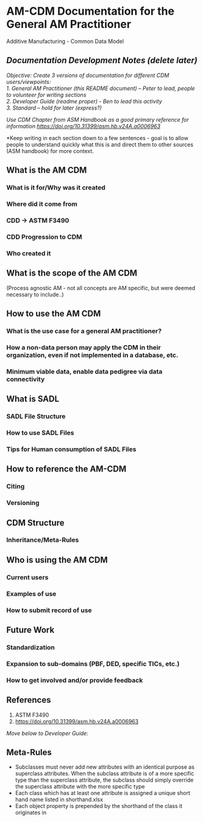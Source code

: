 # AM-CDM Documentation for the General AM Practitioner

Additive Manufacturing - Common Data Model

## *Documentation Development Notes (delete later)*  

*Objective: Create 3 versions of documentation for different CDM users/viewpoints:*  
*1.	General AM Practitioner (this README document) – Peter to lead, people to volunteer for writing sections*  
*2.	Developer Guide (readme proper) - Ben to lead this activity*  
*3.	Standard – hold for later (express?)*  

*Use CDM Chapter from ASM Handbook as a good primary reference for information*
*https://doi.org/10.31399/asm.hb.v24A.a0006963*

*Keep writing in each section down to a few sentences - goal is to allow people to understand quickly what this is and direct them to other sources (ASM handbook) for more context.

## What is the AM CDM

### What is it for/Why was it created
### Where did it come from
### CDD -> ASTM F3490
### CDD Progression to CDM
### Who created it

## What is the scope of the AM CDM

(Process agnostic AM - not all concepts are AM specific, but were deemed necessary to include..)

## How to use the AM CDM

### What is the use case for a general AM practitioner?
### How a non-data person may apply the CDM in their organization, even if not implemented in a database, etc.
### Minimum viable data, enable data pedigree via data connectivity

## What is SADL

### SADL File Structure
### How to use SADL Files
### Tips for Human consumption of SADL Files

## How to reference the AM-CDM

### Citing
### Versioning

## CDM Structure

### Inheritance/Meta-Rules

## Who is using the AM CDM

### Current users
### Examples of use
### How to submit record of use

## Future Work

### Standardization
### Expansion to sub-domains (PBF, DED, specific TICs, etc.)
### How to get involved and/or provide feedback

## References

1. ASTM F3490
2. https://doi.org/10.31399/asm.hb.v24A.a0006963



*Move below to Developer Guide:*  

## Meta-Rules

* Subclasses must never add new attributes with an identical purpose as superclass attributes. When the subclass attribute is of a more specific type than the superclass attribute, the subclass should simply override the superclass attribute with the more specific type
* Each class which has at least one attribute is assigned a unique short hand name listed in shorthand.xlsx
* Each object property is prepended by the shorthand of the class it originates in
